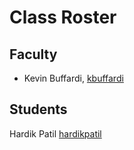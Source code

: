 # Class Roster

## Faculty

- Kevin Buffardi, [kbuffardi](https://github.com/kbuffardi)

## Students
Hardik Patil [hardikpatil](https://github.com/hardikpatil)

